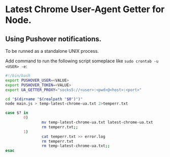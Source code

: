 # Latest Chrome User-Agent Getter for Node.
## Using Pushover notifications.

To be runned as a standalone UNIX process.

Add command to run the following script someplace like `sudo crontab -u <USER> -e`:

```sh
#!/bin/bash
export PUSHOVER_USER=<VALUE>
export PUSHOVER_TOKEN=<VALUE>
export UA_GETTER_PROXY="socks5://<user>:<pwd>@<host>:<port>"

cd "$(dirname "$(realpath "$0")")"
node main.js > temp-latest-chrome-ua.txt 2>temperr.txt

case $? in
        0)
                mv temp-latest-chrome-ua.txt latest-chrome-ua.txt
                rm temperr.txt;;
        1)
                cat temperr.txt >> error.log
                rm temperr.txt
                rm temp-latest-chrome-ua.txt;;
esac
```
